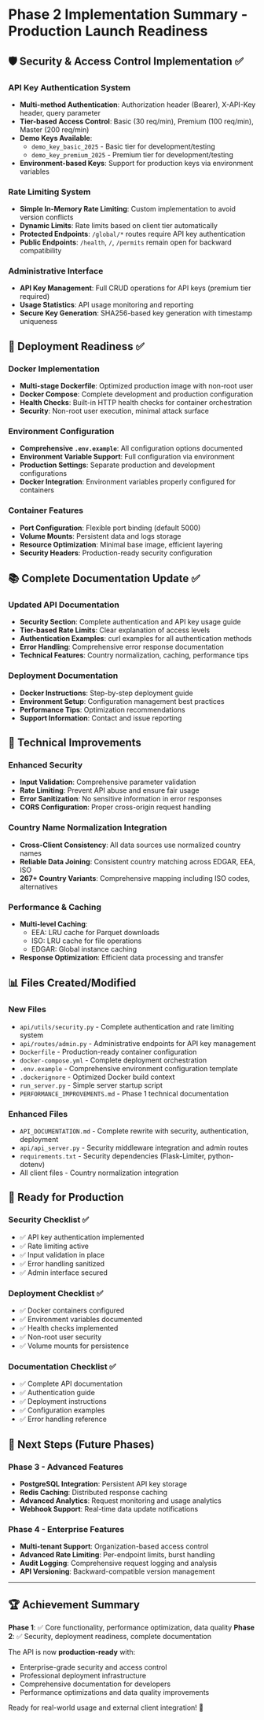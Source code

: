 # Phase 2 Implementation Summary - Production Launch Readiness

## 🛡️ Security & Access Control Implementation ✅

### API Key Authentication System
- **Multi-method Authentication**: Authorization header (Bearer), X-API-Key header, query parameter
- **Tier-based Access Control**: Basic (30 req/min), Premium (100 req/min), Master (200 req/min)
- **Demo Keys Available**: 
  - `demo_key_basic_2025` - Basic tier for development/testing
  - `demo_key_premium_2025` - Premium tier for development/testing
- **Environment-based Keys**: Support for production keys via environment variables

### Rate Limiting System  
- **Simple In-Memory Rate Limiting**: Custom implementation to avoid version conflicts
- **Dynamic Limits**: Rate limits based on client tier automatically
- **Protected Endpoints**: `/global/*` routes require API key authentication
- **Public Endpoints**: `/health`, `/`, `/permits` remain open for backward compatibility

### Administrative Interface
- **API Key Management**: Full CRUD operations for API keys (premium tier required)
- **Usage Statistics**: API usage monitoring and reporting
- **Secure Key Generation**: SHA256-based key generation with timestamp uniqueness

## 🐳 Deployment Readiness ✅

### Docker Implementation
- **Multi-stage Dockerfile**: Optimized production image with non-root user
- **Docker Compose**: Complete development and production configuration
- **Health Checks**: Built-in HTTP health checks for container orchestration
- **Security**: Non-root user execution, minimal attack surface

### Environment Configuration
- **Comprehensive `.env.example`**: All configuration options documented
- **Environment Variable Support**: Full configuration via environment
- **Production Settings**: Separate production and development configurations
- **Docker Integration**: Environment variables properly configured for containers

### Container Features
- **Port Configuration**: Flexible port binding (default 5000)
- **Volume Mounts**: Persistent data and logs storage
- **Resource Optimization**: Minimal base image, efficient layering
- **Security Headers**: Production-ready security configuration

## 📚 Complete Documentation Update ✅

### Updated API Documentation
- **Security Section**: Complete authentication and API key usage guide
- **Tier-based Rate Limits**: Clear explanation of access levels
- **Authentication Examples**: curl examples for all authentication methods
- **Error Handling**: Comprehensive error response documentation
- **Technical Features**: Country normalization, caching, performance tips

### Deployment Documentation
- **Docker Instructions**: Step-by-step deployment guide
- **Environment Setup**: Configuration management best practices
- **Performance Tips**: Optimization recommendations
- **Support Information**: Contact and issue reporting

## 🔧 Technical Improvements

### Enhanced Security
- **Input Validation**: Comprehensive parameter validation
- **Rate Limiting**: Prevent API abuse and ensure fair usage
- **Error Sanitization**: No sensitive information in error responses
- **CORS Configuration**: Proper cross-origin request handling

### Country Name Normalization Integration
- **Cross-Client Consistency**: All data sources use normalized country names
- **Reliable Data Joining**: Consistent country matching across EDGAR, EEA, ISO
- **267+ Country Variants**: Comprehensive mapping including ISO codes, alternatives

### Performance & Caching
- **Multi-level Caching**: 
  - EEA: LRU cache for Parquet downloads
  - ISO: LRU cache for file operations
  - EDGAR: Global instance caching
- **Response Optimization**: Efficient data processing and transfer

## 📊 Files Created/Modified

### New Files
- `api/utils/security.py` - Complete authentication and rate limiting system
- `api/routes/admin.py` - Administrative endpoints for API key management
- `Dockerfile` - Production-ready container configuration  
- `docker-compose.yml` - Complete deployment orchestration
- `.env.example` - Comprehensive environment configuration template
- `.dockerignore` - Optimized Docker build context
- `run_server.py` - Simple server startup script
- `PERFORMANCE_IMPROVEMENTS.md` - Phase 1 technical documentation

### Enhanced Files
- `API_DOCUMENTATION.md` - Complete rewrite with security, authentication, deployment
- `api/api_server.py` - Security middleware integration and admin routes
- `requirements.txt` - Security dependencies (Flask-Limiter, python-dotenv)
- All client files - Country normalization integration

## 🚀 Ready for Production

### Security Checklist ✅
- ✅ API key authentication implemented
- ✅ Rate limiting active 
- ✅ Input validation in place
- ✅ Error handling sanitized
- ✅ Admin interface secured

### Deployment Checklist ✅  
- ✅ Docker containers configured
- ✅ Environment variables documented
- ✅ Health checks implemented
- ✅ Non-root user security
- ✅ Volume mounts for persistence

### Documentation Checklist ✅
- ✅ Complete API documentation
- ✅ Authentication guide
- ✅ Deployment instructions
- ✅ Configuration examples
- ✅ Error handling reference

## 🎯 Next Steps (Future Phases)

### Phase 3 - Advanced Features
- **PostgreSQL Integration**: Persistent API key storage
- **Redis Caching**: Distributed response caching
- **Advanced Analytics**: Request monitoring and usage analytics
- **Webhook Support**: Real-time data update notifications

### Phase 4 - Enterprise Features
- **Multi-tenant Support**: Organization-based access control  
- **Advanced Rate Limiting**: Per-endpoint limits, burst handling
- **Audit Logging**: Comprehensive request logging and analysis
- **API Versioning**: Backward-compatible version management

---

## 🏆 Achievement Summary

**Phase 1**: ✅ Core functionality, performance optimization, data quality
**Phase 2**: ✅ Security, deployment readiness, complete documentation

The API is now **production-ready** with:
- Enterprise-grade security and access control
- Professional deployment infrastructure  
- Comprehensive documentation for developers
- Performance optimizations and data quality improvements

Ready for real-world usage and external client integration! 🚀
